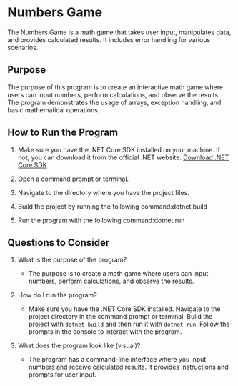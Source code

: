 # Numbers Game

The Numbers Game is a math game that takes user input, manipulates data, and provides calculated results. It includes error handling for various scenarios.

## Purpose

The purpose of this program is to create an interactive math game where users can input numbers, perform calculations, and observe the results. The program demonstrates the usage of arrays, exception handling, and basic mathematical operations.

## How to Run the Program

1. Make sure you have the .NET Core SDK installed on your machine. If not, you can download it from the official .NET website: [Download .NET Core SDK](https://dotnet.microsoft.com/download)

2. Open a command prompt or terminal.

3. Navigate to the directory where you have the project files.

4. Build the project by running the following command:dotnet build
 
5. Run the program with the following command:dotnet run


## Questions to Consider

1. What is the purpose of the program?
   - The purpose is to create a math game where users can input numbers, perform calculations, and observe the results.

2. How do I run the program?
   - Make sure you have the .NET Core SDK installed. Navigate to the project directory in the command prompt or terminal. Build the project with `dotnet build` and then run it with `dotnet run`. Follow the prompts in the console to interact with the program.

3. What does the program look like (visual)?
   - The program has a command-line interface where you input numbers and receive calculated results. It provides instructions and prompts for user input.



